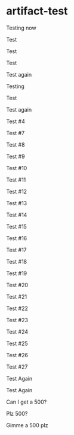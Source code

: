 # artifact-test

Testing now

Test

Test

Test

Test again

Testing

Test

Test again

Test #4

Test #7

Test #8

Test #9

Test #10

Test #11

Test #12

Test #13

Test #14

Test #15

Test #16

Test #17

Test #18

Test #19

Test #20

Test #21

Test #22

Test #23

Test #24

Test #25

Test #26

Test #27

Test Again

Test Again

Can I get a 500?

Plz 500?

Gimme a 500 plz
